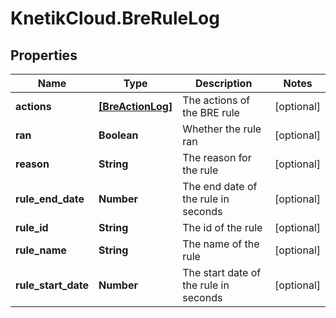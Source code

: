 # KnetikCloud.BreRuleLog

## Properties
Name | Type | Description | Notes
------------ | ------------- | ------------- | -------------
**actions** | [**[BreActionLog]**](BreActionLog.md) | The actions of the BRE rule | [optional] 
**ran** | **Boolean** | Whether the rule ran | [optional] 
**reason** | **String** | The reason for the rule | [optional] 
**rule_end_date** | **Number** | The end date of the rule in seconds | [optional] 
**rule_id** | **String** | The id of the rule | [optional] 
**rule_name** | **String** | The name of the rule | [optional] 
**rule_start_date** | **Number** | The start date of the rule in seconds | [optional] 


